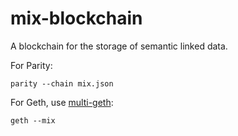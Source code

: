 # mix-blockchain
A blockchain for the storage of semantic linked data.

For Parity:

`
parity --chain mix.json
`

For Geth, use [multi-geth](https://github.com/ethoxy/multi-geth):

`
geth --mix
`
